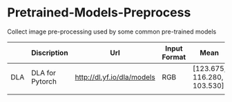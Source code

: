 # Pretrained-Models-Preprocess

Collect image pre-processing used by some common pre-trained  models



|      | Discription     | Url                        | Input Format | Mean                        | Std                      |
| ---- | --------------- | -------------------------- | ------------ | --------------------------- | ------------------------ |
| DLA  | DLA for Pytorch | http://dl.yf.io/dla/models | RGB          | [123.675, 116.280, 103.530] | [58.395, 57.120, 57.375] |
|      |                 |                            |              |                             |                          |


